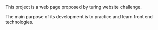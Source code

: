 This project is a web page proposed by turing website challenge.

The main purpose of its development is to practice and learn front end \
technologies.
